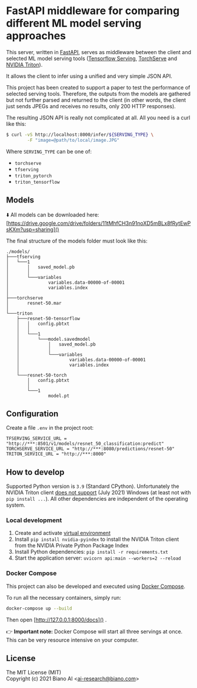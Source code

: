# FastAPI middleware for comparing different ML model serving approaches

This server, written in [FastAPI](https://fastapi.tiangolo.com/), serves as middleware between the client and selected ML model serving tools ([Tensorflow Serving](https://github.com/tensorflow/serving), [TorchServe](https://github.com/pytorch/serve) and [NVIDIA Triton](https://github.com/triton-inference-server/server)).

It allows the client to infer using a unified and very simple JSON API.

This project has been created to support a paper to test the performance of selected serving tools. Therefore, the outputs from the models are gathered but not further parsed and returned to the client (in other words, the client just sends JPEGs and receives no results, only 200 HTTP responses).

The resulting JSON API is really not complicated at all. All you need is a curl like this:

```bash
$ curl -vS http://localhost:8000/infer/${SERVING_TYPE} \
        -F "image=@path/to/local/image.JPG"
```

Where `SERVING_TYPE` can be one of:

* `torchserve`
* `tfserving`
* `triton_pytorch`
* `triton_tensorflow`

## Models

:arrow_down: All models can be downloaded here: [https://drive.google.com/drive/folders/11tMhfCH3n91noXD5mBLx8fRytEwPsKXm?usp=sharing]()

The final structure of the models folder must look like this:

```
./models/
├───tfserving
│   └───1
│       │   saved_model.pb
│       │
│       └───variables
│               variables.data-00000-of-00001
│               variables.index
│
├───torchserve
│       resnet-50.mar
│
└───triton
    ├───resnet-50-tensorflow
    │   │   config.pbtxt
    │   │
    │   └───1
    │       └───model.savedmodel
    │           │   saved_model.pb
    │           │
    │           └───variables
    │                   variables.data-00000-of-00001
    │                   variables.index
    │
    └───resnet-50-torch
        │   config.pbtxt
        │
        └───1
                model.pt
```

## Configuration

Create a file `.env` in the project root:

```dotenv
TFSERVING_SERVICE_URL = "http://***:8501/v1/models/resnet_50_classification:predict"
TORCHSERVE_SERVICE_URL = "http://***:8080/predictions/resnet-50"
TRITON_SERVICE_URL = "http://***:8000"
```

## How to develop

Supported Python version is `3.9` (Standard CPython). Unfortunately the NVIDIA Triton client [does not support](https://github.com/triton-inference-server/client#download-using-python-package-installer-pip) (July 2021) Windows (at least not with `pip install ...`). All other dependencies are independent of the operating system.

### Local development

1. Create and activate [virtual environment](https://docs.python.org/3/library/venv.html)
2. Install `pip install nvidia-pyindex` to install the NVIDIA Triton client from the NVIDIA Private Python Package Index 
3. Install Python dependencies: `pip install -r requirements.txt`
4. Start the application server: `uvicorn api:main --workers=2 --reload`

### Docker Compose

This project can also be developed and executed using [Docker Compose](https://docs.docker.com/compose/).

To run all the necessary containers, simply run: 

```bash
docker-compose up --build
```

Then open [http://127.0.0.1:8000/docs]() .

:point_right: **Important note:** Docker Compose will start all three servings at once. This can be very resource intensive on your computer.

## License

The MIT License (MIT) <br>
Copyright (c) 2021 Biano AI <[ai-research@biano.com](mailto:ai-research@biano.com)>
